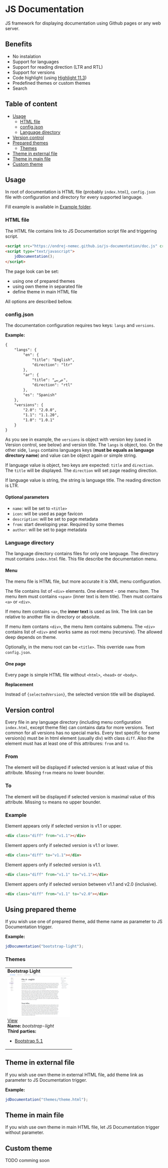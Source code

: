 # JS Documentation

JS framework for displaying documentation using Github pages or any web server.

## Benefits

 * No instalation
 * Support for languages
 * Support for reading direction (LTR and RTL)
 * Support for versions
 * Code highlight (using [Highlight 11.3](https://highlightjs.org/))
 * Predefined themes or custom themes
 * Search

## Table of content

 * [Usage](#usage)
   * [HTML file](#html-file)
   * [config.json](#config-json)
   * [Language directory](#language-directory)
 * [Version control](#version-control)
 * [Prepared themes](#using-prepared-themes)
   * [Themes](#themes)
 * [Theme in external file](#theme-in-external-file)
 * [Theme in main file](#theme-in-main-file)
 * [Custom theme](#custom-theme)

## Usage

In root of documentation is HTML file (probably `index.html`), `config.json` file with configuration and directory for every supported language.

Fill example is available in [Example folder](examples).

### HTML file

The HTML file contains link to JS Documentation script file and triggering script.

```html
<script src="https://ondrej-nemec.github.io/js-documentation/doc.js" crossorigin="anonymous"></script>
<script type="text/javascript">
	jdDocumentation();
</script>
```

The page look can be set:

 * using one of prepared themes
 * using own theme in separated file
 * define theme in main HTML file

All options are described bellow.

### config.json

The documentation configuration requires two keys: `langs` and `versions`.

**Example:**

```
{
	"langs": {
		"en": {
			"title": "English",
			"direction": "ltr"
		},
		"ar": {
			"title": "عربي",
			"direction": "rtl"
		},
		"es": "Spanish"
	},
	"versions": {
		"2.0": "2.0.0",
		"1.1": "1.1.20",
		"1.0": "1.0.1"
	}
}
```

As you see in example, the `versions` is object with version key (used in Version control, see below) and version title. The `langs` is object, too. On the other side, `langs` contains languages keys (**must be equals as language directory name**) and value can be object again or simple string.

If language value is object, two keys are expected: `title` and `direction`. The `title` will be displayed. The `direction` will set page reading direction.

If language value is string, the string is language title. The reading direction is LTR.

#### Optional parameters

 * `name`: will be set to `<title>`
 * `icon`: will be used as page favicon
 * `description`: will be set to page metadata
 * `from`: start developing year. Required by some themes
 * `author`: will be set to page metadata


### Language directory

The language directory contains files for only one language. The directory must contains `index.html` file. This file describe the documentation menu.

#### Menu

The menu file is HTML file, but more accurate it is XML menu configuration.

The file contains list of `<div>` elements. One element - one menu item. The menu item must contains `<span>` (inner text is item title). Then must contains `<a>` or `<div>`.

If menu item contains `<a>`, the **inner text** is used as link. The link can be relative to another file in directory or absolute.

If menu item contans `<div>`, the menu item contains submenu. The `<div>` contains list of `<div>` and works same as root menu (recursive). The allowed deep depends on theme.

Optionally, in the menu root can be `<title>`. This override `name` from `config.json`.

#### One page

Every page is simple HTML file without `<html>`, `<head>` or `<body>`.

**Replacement**

Instead of `{selectedVersion}`, the selected version title will be displayed.

## Version control

Every file in any language directory (including menu configuration `index.html`, except theme file)  can contains data for more versions. Text common for all versions has no special marks. Every text specific for some version(s) must be in html element (usually div) with class `diff`. Also the element must has at least one of this attribures: `from` and `to`.

### From

The element will be displayed if selected version is at least value of this attribute. Missing `from` means no lower bounder.

### To

The element will be displayed if selected version is maximal value of this attribute. Missing `to` means no upper bounder.

### Example

Element appears only if selected version is v1.1 or upper.
```html
<div class="diff" from="v1.1"></div>
```

Element appers onfy if selected version is v1.1 or lower.
```html
<div class="diff" to="v1.1"></div>
```

Element appers onfy if selected version is v1.1.
```html
<div class="diff" from="v1.1" to="v1.1"></div>
```

Element appers onfy if selected version between v1.1 and v2.0 (inclusive).
```html
<div class="diff" from="v1.1" to="v2.0"></div>
```

## Using prepared theme

If you wish use one of prepared theme, add theme name as parameter to JS Documentation trigger.

**Example:**

```javascript
jdDocumentation("bootstrap-light");
```

### Themes

<table>
	<tr>
		<td>
			<strong>Bootstrap Light</strong> <br>
			<a href="https://ondrej-nemec.github.io/js-documentation/examples/galery-bootstrap-light.html">
				<img src="preview/bootstrap-light.PNG"> <br>
				View
			</a> <br>
			<strong>Name:</strong> <i>bootstrap-light</i> <br>
			<strong>Third parties:</strong>
			<ul>
				<li><a href="https://getbootstrap.com/docs/5.1/getting-started/introduction/">Bootstrap 5.1</a></li>
			</ul>
		</td>
	</tr>

</table>

## Theme in external file

If you wish use own theme in external HTML file, add theme link as parameter to JS Documentation trigger. 

**Example:**

```javascript
jdDocumentation("themes/theme.html");
```

## Theme in main file

If you wish use own theme in main HTML file, let JS Documentation trigger without parameter. 

## Custom theme

TODO comming soon
